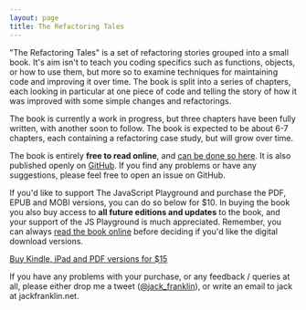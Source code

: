 ```yaml
---
layout: page
title: The Refactoring Tales
---
```


"The Refactoring Tales" is a set of refactoring stories grouped into a small book. It's aim isn't to teach you coding specifics such as functions, objects, or how to use them, but more so to examine techniques for maintaining code and improving it over time. The book is split into a series of chapters, each looking in particular at one piece of code and telling the story of how it was improved with some simple changes and refactorings.

The book is currently a work in progress, but three chapters have been fully written, with another soon to follow. The book is expected to be about 6-7 chapters, each containing a refactoring case study, but will grow over time.

The book is entirely __free to read online__, and [can be done so here](refactoring-tales.html). It is also published openly on [GitHub](https://github.com/jackfranklin/the-refactoring-tales). If you find any problems or have any suggestions, please feel free to open an issue on GitHub.

If you'd like to support The JavaScript Playground and purchase the PDF, EPUB and MOBI versions, you can do so below for $10. In buying the book you also buy access to __all future editions and updates__ to the book, and your support of the JS Playground is much appreciated. Remember, you can always [read the book online](refactoring-tales.html) before deciding if you'd like the digital download versions.

<a class="buynow" href="https://transactions.sendowl.com/products/64361/A591CEA4/add_to_cart" rel="nofollow">Buy Kindle, iPad and PDF versions for $15</a>

If you have any problems with your purchase, or any feedback / queries at all, please either drop me a tweet ([@jack_franklin](http://twitter.com/jack_franklin)), or write an email to jack at jackfranklin.net.
